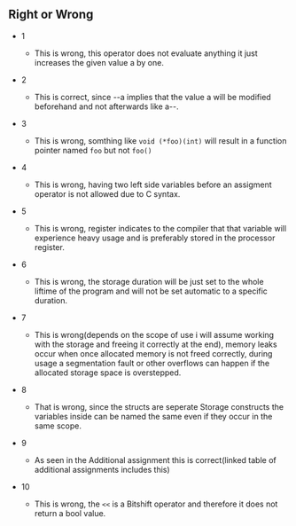 ## Right or Wrong

+ 1
	- This is wrong, this operator does not evaluate anything it just increases the given value a by one.

+ 2
	- This is correct, since --a implies that the value a will be modified beforehand and not afterwards like a--.

+ 3
	- This is wrong, somthing like `void (*foo)(int)` will result in a function pointer named `foo` but not `foo()`

+ 4
	- This is wrong, having two left side variables before an assigment operator is not allowed due to C syntax.

+ 5
	- This is wrong, register indicates to the compiler that that variable will experience heavy usage and is preferably stored in the processor register.

+ 6
	- This is wrong, the storage duration will be just set to the whole liftime of the program and will not be set automatic to a specific duration.
+ 7
	- This is wrong(depends on the scope of use i will assume working with the storage and freeing it correctly at the end), memory leaks occur when once allocated memory is not freed correctly, during usage a segmentation fault or other overflows can happen if the allocated storage space is overstepped.

+ 8
	- That is wrong, since the structs are seperate Storage constructs the variables inside can be named the same even if they occur in the same scope.

+ 9
	- As seen in the Additional assignment this is correct(linked table of additional assignments includes this)

+ 10
	- This is wrong, the `<<` is a Bitshift operator and therefore it does not return a bool value.
